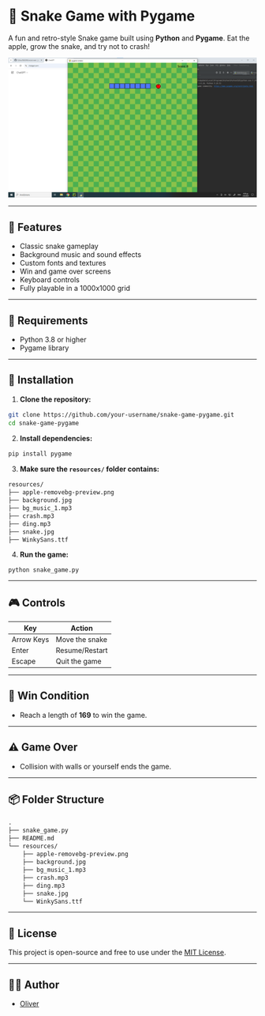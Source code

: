 # 🐍 Snake Game with Pygame

A fun and retro-style Snake game built using **Python** and **Pygame**. Eat the apple, grow the snake, and try not to crash!

![Snake Game Screenshot](image.png) <!-- Optional: Add a screenshot of gameplay -->

---

## 🚀 Features

- Classic snake gameplay
- Background music and sound effects
- Custom fonts and textures
- Win and game over screens
- Keyboard controls
- Fully playable in a 1000x1000 grid

---

## 🧰 Requirements

- Python 3.8 or higher
- Pygame library

---

## 🔧 Installation

1. **Clone the repository:**

```bash
git clone https://github.com/your-username/snake-game-pygame.git
cd snake-game-pygame
```

2. **Install dependencies:**

```bash
pip install pygame
```

3. **Make sure the `resources/` folder contains:**

```
resources/
├── apple-removebg-preview.png
├── background.jpg
├── bg_music_1.mp3
├── crash.mp3
├── ding.mp3
├── snake.jpg
├── WinkySans.ttf
```

4. **Run the game:**

```bash
python snake_game.py
```

---

## 🎮 Controls

| Key         | Action         |
|-------------|----------------|
| Arrow Keys  | Move the snake |
| Enter       | Resume/Restart |
| Escape      | Quit the game  |

---

## 🏁 Win Condition

- Reach a length of **169** to win the game.

---

## ⚠️ Game Over

- Collision with walls or yourself ends the game.

---

## 📦 Folder Structure

```
.
├── snake_game.py
├── README.md
└── resources/
    ├── apple-removebg-preview.png
    ├── background.jpg
    ├── bg_music_1.mp3
    ├── crash.mp3
    ├── ding.mp3
    ├── snake.jpg
    └── WinkySans.ttf
```

---

## 📜 License

This project is open-source and free to use under the [MIT License](LICENSE).

---

## 👨‍💻 Author

- [Oliver](https://github.com/jollyolliel/)
